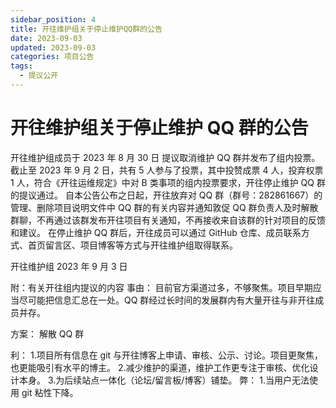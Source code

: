 ```yaml
---
sidebar_position: 4
title: 开往维护组关于停止维护QQ群的公告
date: 2023-09-03
updated: 2023-09-03
categories: 项目公告
tags:
  - 提议公开
---
```


# 开往维护组关于停止维护 QQ 群的公告

开往维护组成员于 2023 年 8 月 30 日 提议取消维护 QQ 群并发布了组内投票。截止至 2023 年 9 月 2 日，共有 5 人参与了投票，其中投赞成票 4 人，投弃权票 1 人，符合《开往运维规定》中对 B 类事项的组内投票要求，开往停止维护 QQ 群的提议通过。
自本公告公布之日起，开往放弃对 QQ 群（群号：282861667）的管理、删除项目说明文件中 QQ 群的有关内容并通知敦促 QQ 群负责人及时解散群聊，不再通过该群发布开往项目有关通知，不再接收来自该群的针对项目的反馈和建议。
在停止维护 QQ 群后，开往成员可以通过 GitHub 仓库、成员联系方式、首页留言区、项目博客等方式与开往维护组取得联系。

开往维护组
2023 年 9 月 3 日

附：有关开往组内提议的内容
事由：
目前官方渠道过多，不够聚焦。项目早期应当尽可能把信息汇总在一处。QQ 群经过长时间的发展群内有大量开往与非开往成员并存。

方案：
解散 QQ 群

利： 1.项目所有信息在 git 与开往博客上申请、审核、公示、讨论。项目更聚焦，也更能吸引有水平的博主。 2.减少维护的渠道，维护工作更专注于审核、优化设计本身。 3.为后续站点一体化（论坛/留言板/博客）铺垫。
弊： 1.当用户无法使用 git 粘性下降。

